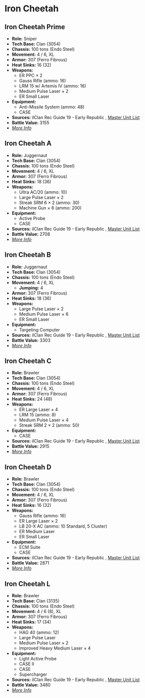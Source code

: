 # Iron Cheetah 

## Iron Cheetah Prime 

- **Role:** Sniper 
- **Tech Base:** Clan (3054) 
- **Chassis:** 100 tons (Endo Steel) 
- **Movement:** 4 / 6, XL 
- **Armor:** 307 (Ferro Fibrous) 
- **Heat Sinks:** 16 (32) 
- **Weapons:** 
  - ER PPC × 2 
  - Gauss Rifle (ammo: 16) 
  - LRM 15 w/ Artemis IV (ammo: 16) 
  - Medium Pulse Laser × 2 
  - ER Small Laser 
- **Equipment:** 
  - Anti-Missile System (ammo: 48) 
  - CASE 
- **Sources:** ilClan Rec Guide 19 - Early Republic , [Master Unit List](http://masterunitlist.info/Unit/Details/8319/iron-cheetah-prime) 
- **Battle Value:** 3155 
- [*More Info*](iron_cheetah/iron_cheetah_prime.md) 

## Iron Cheetah A 

- **Role:** Juggernaut 
- **Tech Base:** Clan (3054) 
- **Chassis:** 100 tons (Endo Steel) 
- **Movement:** 4 / 6, XL 
- **Armor:** 307 (Ferro Fibrous) 
- **Heat Sinks:** 18 (36) 
- **Weapons:** 
  - Ultra AC/20 (ammo: 10) 
  - Large Pulse Laser × 2 
  - Streak SRM 6 × 2 (ammo: 30) 
  - Machine Gun × 6 (ammo: 200) 
- **Equipment:** 
  - Active Probe 
  - CASE 
- **Sources:** ilClan Rec Guide 19 - Early Republic , [Master Unit List](http://masterunitlist.info/Unit/Details/8320/iron-cheetah-a) 
- **Battle Value:** 2708 
- [*More Info*](iron_cheetah/iron_cheetah_a.md) 

## Iron Cheetah B 

- **Role:** Juggernaut 
- **Tech Base:** Clan (3054) 
- **Chassis:** 100 tons (Endo Steel) 
- **Movement:** 4 / 6, XL 
  - **Jumping:** 4 
- **Armor:** 307 (Ferro Fibrous) 
- **Heat Sinks:** 18 (36) 
- **Weapons:** 
  - Large Pulse Laser × 2 
  - Medium Pulse Laser × 6 
  - ER Small Laser 
- **Equipment:** 
  - Targeting Computer 
- **Sources:** ilClan Rec Guide 19 - Early Republic , [Master Unit List](http://masterunitlist.info/Unit/Details/8321/iron-cheetah-b) 
- **Battle Value:** 3303 
- [*More Info*](iron_cheetah/iron_cheetah_b.md) 

## Iron Cheetah C 

- **Role:** Brawler 
- **Tech Base:** Clan (3054) 
- **Chassis:** 100 tons (Endo Steel) 
- **Movement:** 4 / 6, XL 
- **Armor:** 307 (Ferro Fibrous) 
- **Heat Sinks:** 24 (48) 
- **Weapons:** 
  - ER Large Laser × 4 
  - LRM 15 (ammo: 8) 
  - Medium Pulse Laser × 4 
  - Streak SRM 2 × 2 (ammo: 50) 
- **Equipment:** 
  - CASE 
- **Sources:** ilClan Rec Guide 19 - Early Republic , [Master Unit List](http://masterunitlist.info/Unit/Details/8322/iron-cheetah-c) 
- **Battle Value:** 2915 
- [*More Info*](iron_cheetah/iron_cheetah_c.md) 

## Iron Cheetah D 

- **Role:** Brawler 
- **Tech Base:** Clan (3054) 
- **Chassis:** 100 tons (Endo Steel) 
- **Movement:** 4 / 6, XL 
- **Armor:** 307 (Ferro Fibrous) 
- **Heat Sinks:** 16 (32) 
- **Weapons:** 
  - Gauss Rifle (ammo: 16) 
  - ER Large Laser × 2 
  - LB 20-X AC (ammo: 10 Standard, 5 Cluster) 
  - ER Medium Laser 
  - ER Small Laser 
- **Equipment:** 
  - ECM Suite 
  - CASE 
- **Sources:** ilClan Rec Guide 19 - Early Republic , [Master Unit List](http://masterunitlist.info/Unit/Details/8323/iron-cheetah-d) 
- **Battle Value:** 2871 
- [*More Info*](iron_cheetah/iron_cheetah_d.md) 

## Iron Cheetah L 

- **Role:** Brawler 
- **Tech Base:** Clan (3135) 
- **Chassis:** 100 tons (Endo Steel) 
- **Movement:** 4 / 6 (8), XL 
- **Armor:** 307 (Ferro Fibrous) 
- **Heat Sinks:** 17 (34) 
- **Weapons:** 
  - HAG 40 (ammo: 12) 
  - Large Pulse Laser 
  - Medium Pulse Laser × 2 
  - Improved Heavy Medium Laser × 4 
- **Equipment:** 
  - Light Active Probe 
  - CASE II 
  - CASE 
  - Supercharger 
- **Sources:** ilClan Rec Guide 19 - Early Republic , [Master Unit List](http://masterunitlist.info/Unit/Details/8324/iron-cheetah-l) 
- **Battle Value:** 3480 
- [*More Info*](iron_cheetah/iron_cheetah_l.md) 


